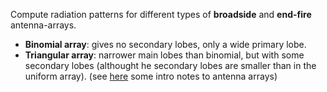 Compute radiation patterns for different types of **broadside** and **end-fire** antenna-arrays.

- **Binomial array**: gives no secondary lobes, only a wide primary lobe. 
- **Triangular array**: narrower main lobes than binomial, but with some secondary lobes (althought he secondary lobes are smaller than in the uniform array). 
(see [here](http://www.idc-online.com/technical_references/pdfs/electronic_engineering/Antenna_arrays.pdf) some intro notes to antenna arrays)
